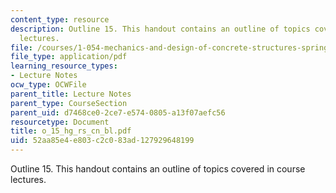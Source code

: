 ```yaml
---
content_type: resource
description: Outline 15. This handout contains an outline of topics covered in course
  lectures.
file: /courses/1-054-mechanics-and-design-of-concrete-structures-spring-2004/52aa85e4e803c2c083ad127929648199_o_15_hg_rs_cn_bl.pdf
file_type: application/pdf
learning_resource_types:
- Lecture Notes
ocw_type: OCWFile
parent_title: Lecture Notes
parent_type: CourseSection
parent_uid: d7468ce0-2ce7-e574-0805-a13f07aefc56
resourcetype: Document
title: o_15_hg_rs_cn_bl.pdf
uid: 52aa85e4-e803-c2c0-83ad-127929648199
---
```

Outline 15. This handout contains an outline of topics covered in course lectures.

